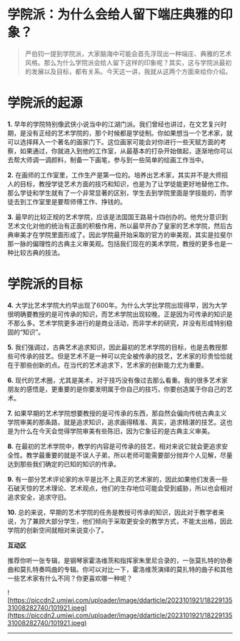 # 学院派：为什么会给人留下端庄典雅的印象？

> 严伯钧一提到学院派，大家脑海中可能会首先浮现出一种端庄、典雅的艺术风格。那么为什么学院派会给人留下这样的印象呢？其实，这与学院派最初的发展以及目标，都有关系。今天这一讲，我就从这两个方面来给你介绍。

# 学院派的起源

 **1.** 早年的学院特别像武侠小说当中的江湖门派。我们曾经也讲过，在文艺复兴时期，是没有正经的艺术学院的，那个时候都是学徒制。你如果想当一个艺术家，就可以选择拜入一个著名的画家门下。这位画家可能会对你进行一些天赋方面的考察，如果通过，你就进入到他的工作室，从最基本的打杂开始做起，逐渐地你可以去帮大师调一调颜料，制备一下画笔，参与到一些简单的绘画工作当中。

 **2.** 在画师的工作室里，工作生产是第一位的。培养出艺术家，其实并不是大师招人的目标，教授学徒艺术方面的技巧和知识，也是为了让学徒能更好地替他工作。那么学徒和学生就有了一个非常显著的区别，学生去到学院里面是学技能的，而学徒去到工作室里是要帮师傅工作、挣钱的。

 **3.** 最早的比较正规的艺术学院，应该是法国国王路易十四创办的。他充分意识到艺术文化对他的统治有正面的积极作用，所以最早开办了皇家的艺术学院，然后古典审美才在学院里面形成了。因此学院最开始采取的官方的审美观，其实是拉斐尔那一脉的偏理性的古典主义审美观。包括我们现在的美术学院，教授的更多也是一种比较古典的技法。

# 学院派的目标

 **4.** 大学比艺术学院大约早出现了600年。为什么大学比学院出现得早，因为大学很明确要教授的是可传承的知识，而艺术学院出现较晚，正是因为可传承的知识是不那么多。艺术学院更多进行的是商业活动，而非学术的研究，并没有形成特别稳固的“知识”。

 **5.** 我们强调过，古典艺术追求知识，因此最初的艺术学院的目标，也是去教授那些可传承的技艺。但是艺术不是一种可以完全被传承的技艺，艺术家的珍贵恰恰就在于那些创新的点。在当代的艺术追求下，艺术家的创新能力尤为重要。

 **6.** 现代的艺术圈，尤其是美术，对于技巧没有像过去那么看重。我的很多艺术家朋友的感悟是，更重要的是你要发明属于你自己的技巧，你要创造属于你自己的艺术。

 **7.** 如果早期的艺术学院想要教授的是可传承的东西，那自然会偏向传统古典主义学院审美的那条路，就是追求知识，追求画得精准、真实，追求精湛的技艺。这也是为什么在今天会觉得学院审美有些陈旧，因为它象征的是古典主义审美。

 **8.** 在最初的艺术学院中，教学的内容是可传承的技艺，相对来说它就会更追求安全性。教学最重要的就是不误人子弟，所以老师可能需要部分抛弃个人见解，尽量达到那些我们确定的已知的知识的传承。

 **9.** 有一部分艺术评论家的水平是比不上真正的艺术家的，因此如果他们发表一些石破天惊的艺术理论、艺术观点，他们的生存地位可能会受到威胁，所以也会相对追求安全，追求守旧。

 **10.** 总的来说，早期的艺术学院的任务是教授可传承的知识，因此对于教学者来说，为了兼顾大部分学生，他们倾向于采取更安全的教学方式，不能太出格，因此学院的创新空间就相对来说变小了。

 **互动区**

推荐你听一张专辑，是钢琴家霍洛维茨和指挥家朱里尼合录的，一张莫扎特的协奏曲和莫扎特奏鸣曲的专辑。你可以对比一下，霍洛维茨演绎的莫扎特的曲子和其他一些艺术家有什么不同？你更喜欢哪一种呢？

![https://piccdn2.umiwi.com/uploader/image/ddarticle/2023101921/1822913531008282740/101921.jpeg](https://piccdn2.umiwi.com/uploader/image/ddarticle/2023101921/1822913531008282740/101921.jpeg)

---
